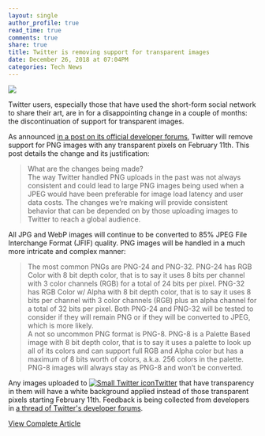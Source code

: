 ```yaml
---
layout: single
author_profile: true
read_time: true
comments: true
share: true
title: Twitter is removing support for transparent images
date: December 26, 2018 at 07:04PM
categories: Tech News
---
```

<img class="align-center" src="%20http://d2.alternativeto.net/dist/icons/twitter_80009.png?width=36&amp;height=36&amp;mode=crop&amp;upscale=false">
<p><p>Twitter users, especially those that have used the short-form social network to share their art, are in for a disappointing change in a couple of months: the discontinuation of support for transparent images.</p>
<p>As announced <a href="https://twittercommunity.com/t/upcoming-changes-to-png-image-support/118695" rel="nofollow">in a post on its official developer forums</a>, Twitter will remove support for PNG images with any transparent pixels on February 11th. This post details the change and its justification:</p>
<blockquote>
<p>What are the changes being made?<br />
The way Twitter handled PNG uploads in the past was not always consistent and could lead to large PNG images being used when a JPEG would have been preferable for image load latency and user data costs. The changes we’re making will provide consistent behavior that can be depended on by those uploading images to Twitter to reach a global audience.</p>
</blockquote>
<p>All JPG and WebP images will continue to be converted to 85% JPEG File Interchange Format (JFIF) quality. PNG images will be handled in a much more intricate and complex manner:</p>
<blockquote>
<p>The most common PNGs are PNG-24 and PNG-32. PNG-24 has RGB Color with 8 bit depth color, that is to say it uses 8 bits per channel with 3 color channels (RGB) for a total of 24 bits per pixel. PNG-32 has RGB Color w/ Alpha with 8 bit depth color, that is to say it uses 8 bits per channel with 3 color channels (RGB) plus an alpha channel for a total of 32 bits per pixel. Both PNG-24 and PNG-32 will be tested to consider if they will remain PNG or if they will be converted to JPEG, which is more likely.<br />
A not so uncommon PNG format is PNG-8. PNG-8 is a Palette Based image with 8 bit depth color, that is to say it uses a palette to look up all of its colors and can support full RGB and Alpha color but has a maximum of 8 bits worth of colors, a.k.a. 256 colors in the palette. PNG-8 images will always stay as PNG-8 and won’t be converted.</p>
</blockquote>
<p>Any images uploaded to <a href='//alternativeto.net/software/twitter/'><img alt='Small Twitter icon' class='mini-app-icon' src='//d2.alternativeto.net/dist/icons/twitter_80009.png?width=36&height=36&mode=crop&upscale=false' />Twitter</a> that have transparency in them will have a white background applied instead of those transparent pixels starting February 11th. Feedback is being collected from developers in <a href="https://twittercommunity.com/t/feedback-for-upcoming-changes-to-png-image-support/118901" rel="nofollow">a thread of Twitter's developer forums</a>.</p>
</p>
<a class="btn btn--info" href="https://alternativeto.net/news/2018/12/twitter-removing-support-for-transparent-image-uploading">View Complete Article</a>